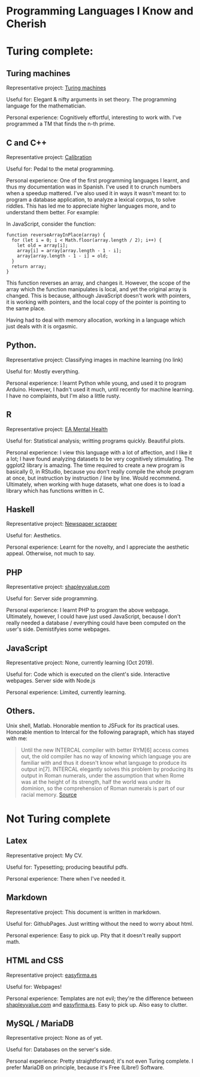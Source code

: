 # Programming Languages I Know and Cherish

# Turing complete:

## Turing machines

Representative project: [Turing machines](https://github.com/NunoSempere/Turing_Machine)

Useful for: Elegant & nifty arguments in set theory. The programming language for the mathematician.

Personal experience: Cognitively effortful, interesting to work with. I've programmed a TM that finds the n-th prime.

## C and C++

Representative project: [Calibration](https://github.com/NunoSempere/calibration)

Useful for: Pedal to the metal programming.

Personal experience: One of the first programming languages I learnt, and thus my documentation was in Spanish. I've used it to crunch numbers when a speedup mattered. I've also used it in ways it wasn't meant to: to program a database application, to analyze a lexical corpus, to solve riddles. This has led me to appreciate higher languages more, and to understand them better. For example:

In JavaScript, consider the function:

```
function reverseArrayInPlace(array) {
  for (let i = 0; i < Math.floor(array.length / 2); i++) {
    let old = array[i];
    array[i] = array[array.length - 1 - i];
    array[array.length - 1 - i] = old;
  }
  return array;  
}
```

This function reverses an array, and changes it. However, the scope of the array which the function manipulates is local, and yet the original array is changed. This is because, although JavaScript doesn't work with pointers, it is working with pointers, and the local copy of the pointer is pointing to the same place.

Having had to deal with memory allocation, working in a language which just deals with it is orgasmic.

## Python.

Representative project: Classifying images in machine learning (no link)

Useful for: Mostly everything.

Personal experience: I learnt Python while young, and used it to program Arduino. However, I hadn't used it much, until recently for machine learning. I have no complaints, but I'm also a little rusty.

## R

Representative project: [EA Mental Health](https://forum.effectivealtruism.org/posts/FheKNFgPqEsN8Nxuv/ea-mental-health-survey-results-and-analysis)

Useful for: Statistical analysis; writting programs quickly. Beautiful plots.

Personal experience: I view this language with a lot of affection, and I like it a lot; I have found analyzing datasets to be very cognitively stimulating. The ggplot2 library is amazing. The time required to create a new program is basically 0, in RStudio, because you don't really compile the whole program at once, but instruction by instruction / line by line. Would recommend. Ultimately, when working with huge datasets, what one does is to load a library which has functions written in C.

## Haskell
Representative project: [Newspaper scrapper](https://github.com/NunoSempere/NewspaperScraper)

Useful for: Aesthetics.

Personal experience: Learnt for the novelty, and I appreciate the aesthetic appeal. Otherwise, not much to say.

## PHP 

Representative project: [shapleyvalue.com](http://shapleyvalue.com)

Useful for: Server side programming.

Personal experience: I learnt PHP to program the above webpage. Ultimately, however, I could have just used JavaScript, because I don't really needed a database / everything could have been computed on the user's side. Demistifyies some webpages. 

## JavaScript
Representative project: None, currently learning (Oct 2019).

Useful for: Code which is executed on the client's side. Interactive webpages. Server side with Node.js

Personal experience: Limited, currently learning.

## Others.
Unix shell, Matlab. Honorable mention to JSFuck for its practical uses. Honorable mention to Intercal for the following paragraph, which has stayed with me: 

> Until the new INTERCAL compiler with better RYM[6] access comes out, the old compiler has no way of knowing which language you are familiar with and thus it doesn't know what language to produce its output in[7]. INTERCAL elegantly solves this problem by producing its output in Roman numerals, under the assumption that when Rome was at the height of its strength, half the world was under its dominion, so the comprehension of Roman numerals is part of our racial memory.
> [Source](http://www.catb.org/~esr/intercal/paper.html)


# Not Turing complete

## Latex
Representative project: My CV.

Useful for: Typesetting; producing beautiful pdfs.

Personal experience: There when I've needed it. 

## Markdown
Representative project: This document is written in markdown.

Useful for: GithubPages. Just writting without the need to worry about html.

Personal experience: Easy to pick up. Pity that it doesn't really support math.

## HTML and CSS
Representative project: [easyfirma.es](easyfirma.es)

Useful for: Webpages!

Personal experience: Templates are not evil; they're the difference between [shapleyvalue.com](shapleyvalue.com) and [easyfirma.es](easyfirma.es). Easy to pick up. Also easy to clutter.

##  MySQL / MariaDB
Representative project: None as of yet. 

Useful for: Databases on the server's side.

Personal experience: Pretty straightforward; it's not even Turing complete. I prefer MariaDB on principle, because it's Free (Libre!) Software.


